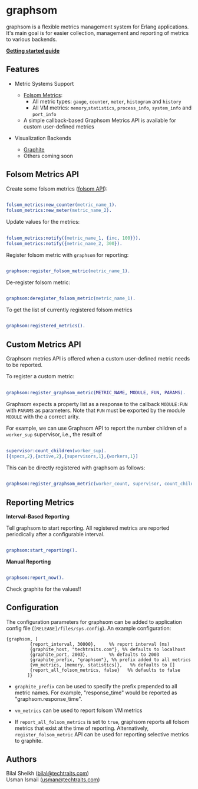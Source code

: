 graphsom
===============


graphsom is a flexible metrics management system for Erlang
applications. It's main goal is for easier collection, management and
reporting of metrics to various backends. 

**[Getting started guide](https://github.com/techtraits/graphsom/wiki/Getting-Started-Guide)**

Features
--------

* Metric Systems Support
    * [Folsom Metrics](https://github.com/boundary/folsom):
        * All metric types: `gauge`, `counter`, `meter`, `histogram` and `history`
        * All VM metrics: `memory`,`statistics`, `process_info`,
          `system_info` and `port_info`
    * A simple callback-based Graphsom Metrics API is available for
      custom user-defined metrics

* Visualization Backends  
    * [Graphite](http://graphite.wikidot.com/)
    * Others coming soon

Folsom Metrics API
------------------

Create some folsom metrics ([folsom API](https://github.com/boundary/folsom)):

```erlang
    
folsom_metrics:new_counter(metric_name_1).
folsom_metrics:new_meter(metric_name_2).
```
Update values for the metrics:

```erlang
	
folsom_metrics:notify({metric_name_1, {inc, 100}}).
folsom_metrics:notify({metric_name_2, 300}).
```
Register folsom metric with `graphsom` for reporting:

```erlang

graphsom:register_folsom_metric(metric_name_1).
```
De-register folsom metric:

```erlang

graphsom:deregister_folsom_metric(metric_name_1).
```
To get the list of currently registered folsom metrics

```erlang
    
graphsom:registered_metrics().
```

Custom Metrics API
------------------

Graphsom metrics API is offered when a custom user-defined metric needs to be reported. 
  
To register a custom metric:

```erlang
    
graphsom:register_graphsom_metric(METRIC_NAME, MODULE, FUN, PARAMS).
```
Graphsom expects a property list as a response to the callback
`MODULE:FUN` with `PARAMS` as parameters. 
Note that `FUN` must be exported by the module `MODULE` with the a correct arity.    

For example, we can use Graphsom API to report the number children of a `worker_sup` supervisor, i.e., the result of

```erlang
    
supervisor:count_children(worker_sup).
[{specs,2},{active,2},{supervisors,1},{workers,1}]
```
This can be directly registered with graphsom as follows:

```erlang    
    
graphsom:register_graphsom_metric(worker_count, supervisor, count_children, [worker_sup]).
```
Reporting Metrics
-----------------

**Interval-Based Reporting**

Tell graphsom to start reporting. All registered metrics are
reported periodically after a configurable interval. 

```erlang

graphsom:start_reporting().
```    
**Manual Reporting**    

```erlang

graphsom:report_now().
```    

Check graphite for the values!!

Configuration
-------------

The configuration parameters for graphsom can be added to application
config file (`[RELEASE]/files/sys.config`). An example configuration:
    
    {graphsom, [
             {report_interval, 30000},     %% report interval (ms)
             {graphite_host, "techtraits.com"}, %% defaults to localhost
             {graphite_port, 2003},        %% defaults to 2003
             {graphite_prefix, "graphsom"}, %% prefix added to all metrics
             {vm_metrics, [memory, statistics]},   %% defaults to []
             {report_all_folsom_metrics, false}   %% defaults to false
            ]}
           
* `graphite_prefix` can be used to specify the prefix prepended to all
metric names. For example, "response_time" would be reported as
"graphsom.response_time". 

* `vm_metrics` can be used to report folsom VM metrics

* If `report_all_folsom_metrics` is set to `true`, graphsom reports all folsom
  metrics that exist at the time of reporting. Alternatively,
  `register_folsom_metric` API can be used for reporting selective metrics to graphite.

Authors 
-------

Bilal Sheikh (<bilal@techtraits.com>)  
Usman Ismail (<usman@techtraits.com>)
